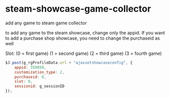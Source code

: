 # steam-showcase-game-collector
add any game to steam game collector 

to add any game to the steam showcase, change only the appid. If you want to add a purchase shop showcase, you need to change the purchaseid as well



Slot: (0 = first game)
(1 = second game)
(2 = third game)
(3 = fourth game)





```javascript
$J.post(g_rgProfileData.url + "ajaxsetshowcaseconfig", {
    appid: 359850,
    customization_type: 2,
    purchaseid: 0,
    slot: 0,
    sessionid: g_sessionID
});


